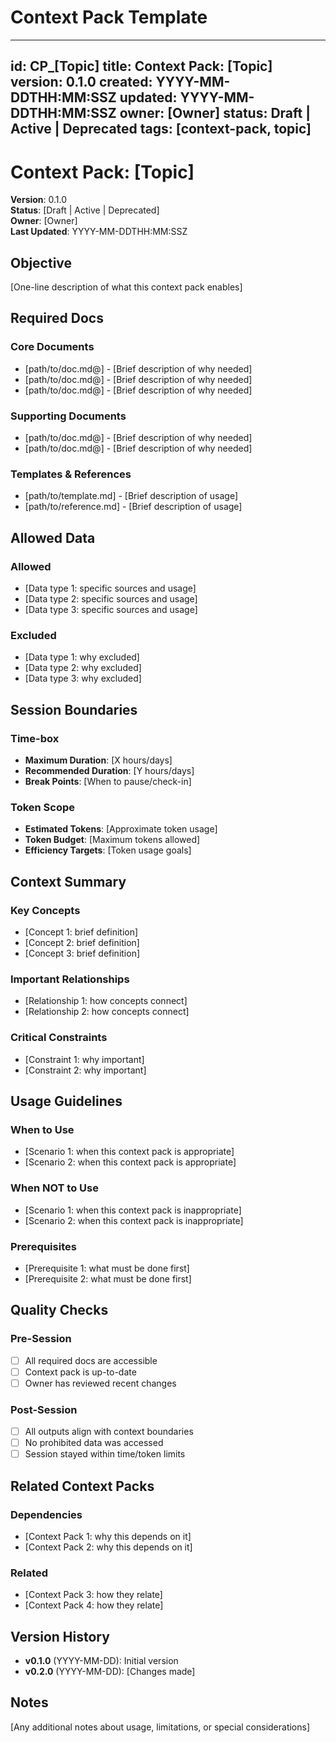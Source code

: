 # Context Pack Template

---

id: CP_[Topic]
title: Context Pack: [Topic]
version: 0.1.0
created: YYYY-MM-DDTHH:MM:SSZ
updated: YYYY-MM-DDTHH:MM:SSZ
owner: [Owner]
status: Draft | Active | Deprecated
tags: [context-pack, topic]
---

# Context Pack: [Topic]

**Version**: 0.1.0  
**Status**: [Draft | Active | Deprecated]  
**Owner**: [Owner]  
**Last Updated**: YYYY-MM-DDTHH:MM:SSZ

## Objective

[One-line description of what this context pack enables]

## Required Docs

### Core Documents

- [path/to/doc.md@<sha>] - [Brief description of why needed]
- [path/to/doc.md@<sha>] - [Brief description of why needed]
- [path/to/doc.md@<sha>] - [Brief description of why needed]

### Supporting Documents

- [path/to/doc.md@<sha>] - [Brief description of why needed]
- [path/to/doc.md@<sha>] - [Brief description of why needed]

### Templates & References

- [path/to/template.md] - [Brief description of usage]
- [path/to/reference.md] - [Brief description of usage]

## Allowed Data

### Allowed

- [Data type 1: specific sources and usage]
- [Data type 2: specific sources and usage]
- [Data type 3: specific sources and usage]

### Excluded

- [Data type 1: why excluded]
- [Data type 2: why excluded]
- [Data type 3: why excluded]

## Session Boundaries

### Time-box

- **Maximum Duration**: [X hours/days]
- **Recommended Duration**: [Y hours/days]
- **Break Points**: [When to pause/check-in]

### Token Scope

- **Estimated Tokens**: [Approximate token usage]
- **Token Budget**: [Maximum tokens allowed]
- **Efficiency Targets**: [Token usage goals]

## Context Summary

### Key Concepts

- [Concept 1: brief definition]
- [Concept 2: brief definition]
- [Concept 3: brief definition]

### Important Relationships

- [Relationship 1: how concepts connect]
- [Relationship 2: how concepts connect]

### Critical Constraints

- [Constraint 1: why important]
- [Constraint 2: why important]

## Usage Guidelines

### When to Use

- [Scenario 1: when this context pack is appropriate]
- [Scenario 2: when this context pack is appropriate]

### When NOT to Use

- [Scenario 1: when this context pack is inappropriate]
- [Scenario 2: when this context pack is inappropriate]

### Prerequisites

- [Prerequisite 1: what must be done first]
- [Prerequisite 2: what must be done first]

## Quality Checks

### Pre-Session

- [ ] All required docs are accessible
- [ ] Context pack is up-to-date
- [ ] Owner has reviewed recent changes

### Post-Session

- [ ] All outputs align with context boundaries
- [ ] No prohibited data was accessed
- [ ] Session stayed within time/token limits

## Related Context Packs

### Dependencies

- [Context Pack 1: why this depends on it]
- [Context Pack 2: why this depends on it]

### Related

- [Context Pack 3: how they relate]
- [Context Pack 4: how they relate]

## Version History

- **v0.1.0** (YYYY-MM-DD): Initial version
- **v0.2.0** (YYYY-MM-DD): [Changes made]

## Notes

[Any additional notes about usage, limitations, or special considerations]
